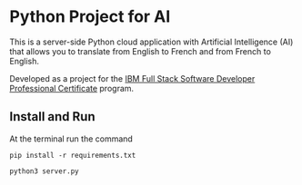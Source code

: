 # Python Project for AI

This is a server-side Python cloud application with Artificial Intelligence (AI) that allows you to translate from English to French and from French to English.

Developed as a project for the [IBM Full Stack Software Developer Professional Certificate](https://www.credly.com/org/ibm/badge/full-stack-software-developer-professional-certificate) program.

## Install and Run

At the terminal run the command

```text
pip install -r requirements.txt

python3 server.py
```
